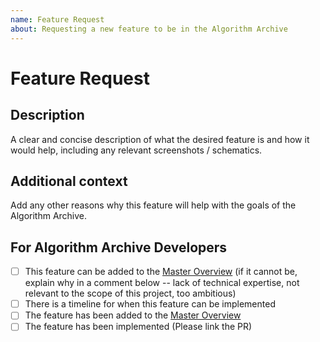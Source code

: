 ```yaml
---
name: Feature Request
about: Requesting a new feature to be in the Algorithm Archive
---
```


<!--
Thanks for requesting a chapter for the Algorithm Archive!

Please fill in the information below

If you would like to contact us, we are also available on discord at https://discord.gg/2PEjsR
-->

# Feature Request

## Description

A clear and concise description of what the desired feature is and how it would help, including any relevant screenshots / schematics.

## Additional context

Add any other reasons why this feature will help with the goals of the Algorithm Archive.


<!--- Please leave the following section --->

## For Algorithm Archive Developers

- [ ] This feature can be added to the [Master Overview](https://github.com/algorithm-archivists/algorithm-archive/projects/11) (if it cannot be, explain why in a comment below -- lack of technical expertise, not relevant to the scope of this project, too ambitious)
- [ ] There is a timeline for when this feature can be implemented
- [ ] The feature has been added to the [Master Overview](https://github.com/algorithm-archivists/algorithm-archive/projects/11)
- [ ] The feature has been implemented (Please link the PR)
